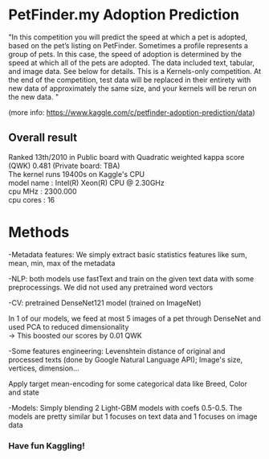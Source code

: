 # PetFinder.my Adoption Prediction 

"In this competition you will predict the speed at which a pet is adopted, based on the pet’s listing on PetFinder. Sometimes a profile represents a group of pets. In this case, the speed of adoption is determined by the speed at which all of the pets are adopted. The data included text, tabular, and image data. See below for details.
This is a Kernels-only competition. At the end of the competition, test data will be replaced in their entirety with new data of approximately the same size, and your kernels will be rerun on the new data. "
    
(more info: https://www.kaggle.com/c/petfinder-adoption-prediction/data) 

## Overall result
Ranked 13th/2010 in Public board with Quadratic weighted kappa score (QWK) 0.481 (Private board: TBA)  
The kernel runs 19400s on Kaggle's CPU  
        model name	: Intel(R) Xeon(R) CPU @ 2.30GHz  
        cpu MHz		: 2300.000  
        cpu cores	: 16  

# Methods
-Metadata features: We simply extract basic statistics features like sum, mean, min, max of the metadata   
  
-NLP: both models use fastText and train on the given text data with some preprocessings. We did not used any pretrained word vectors
    
-CV: pretrained DenseNet121 model (trained on ImageNet)
    
In 1 of our models, we feed at most 5 images of a pet through DenseNet and used PCA to reduced dimensionality  
-> This boosted our scores by 0.01 QWK 
    
-Some features engineering: Levenshtein distance of original and processed texts (done by Google Natural Language API); Image's size, vertices, dimension...
  
Apply target mean-encoding for some categorical data like Breed, Color and state
    
-Models: Simply blending 2 Light-GBM models with coefs 0.5-0.5. The models are pretty similar but 1 focuses on text data and 1 focuses on image data

### Have fun Kaggling!
